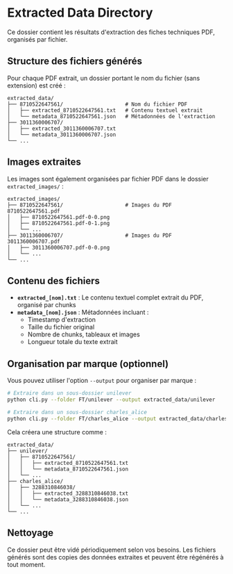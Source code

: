 # Extracted Data Directory

Ce dossier contient les résultats d'extraction des fiches techniques PDF, organisés par fichier.

## Structure des fichiers générés

Pour chaque PDF extrait, un dossier portant le nom du fichier (sans extension) est créé :

```
extracted_data/
├── 8710522647561/                    # Nom du fichier PDF
│   ├── extracted_8710522647561.txt   # Contenu textuel extrait
│   └── metadata_8710522647561.json   # Métadonnées de l'extraction
├── 3011360006707/
│   ├── extracted_3011360006707.txt
│   └── metadata_3011360006707.json
└── ...
```

## Images extraites

Les images sont également organisées par fichier PDF dans le dossier `extracted_images/` :

```
extracted_images/
├── 8710522647561/                    # Images du PDF 8710522647561.pdf
│   ├── 8710522647561.pdf-0-0.png
│   ├── 8710522647561.pdf-0-1.png
│   └── ...
├── 3011360006707/                    # Images du PDF 3011360006707.pdf
│   ├── 3011360006707.pdf-0-0.png
│   └── ...
└── ...
```

## Contenu des fichiers

- **`extracted_[nom].txt`** : Le contenu textuel complet extrait du PDF, organisé par chunks
- **`metadata_[nom].json`** : Métadonnées incluant :
  - Timestamp d'extraction
  - Taille du fichier original
  - Nombre de chunks, tableaux et images
  - Longueur totale du texte extrait

## Organisation par marque (optionnel)

Vous pouvez utiliser l'option `--output` pour organiser par marque :

```bash
# Extraire dans un sous-dossier unilever
python cli.py --folder FT/unilever --output extracted_data/unilever

# Extraire dans un sous-dossier charles_alice  
python cli.py --folder FT/charles_alice --output extracted_data/charles_alice
```

Cela créera une structure comme :

```
extracted_data/
├── unilever/
│   ├── 8710522647561/
│   │   ├── extracted_8710522647561.txt
│   │   └── metadata_8710522647561.json
│   └── ...
├── charles_alice/
│   ├── 3288310846038/
│   │   ├── extracted_3288310846038.txt
│   │   └── metadata_3288310846038.json
│   └── ...
└── ...
```

## Nettoyage

Ce dossier peut être vidé périodiquement selon vos besoins. Les fichiers générés sont des copies des données extraites et peuvent être régénérés à tout moment. 
